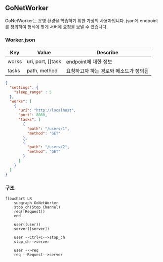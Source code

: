 ## GoNetWorker
GoNetWorker는 운영 환경을 학습하기 위한 가상의 사용자입니다. json에 endpoint를 정의하여 형식에 맞게 서버에 요청을 보낼 수 있습니다.

### Worker.json

| Key   | Value             | Describe              |
| ----- | ----------------- | --------------------- |
| works | uri, port, []task | endpoint에 대한 정보       |
| tasks | path, method      | 요청하고자 하는 경로와 메소드가 정의됨 |

```json
{  
  "settings": {  
    "sleep_range" : 5  
  },  
  "works": [
    {
      "uri": "http://localhost",
      "port": 8080,
      "tasks": [
        {
          "path": "/users/1",
          "method": "GET"
        },
        {
          "path": "/users/2",
          "method": "GET"
        }
      ]
    }
  ]
}
```


### 구조

```mermaid
flowchart LR
	subgraph GoNetWorker
	stop_ch(Stop Channel)
	req([Request])
	end
	
	user((user))
	server([server])

	user --Ctrl+C-->stop_ch
	stop_ch-->server

	user -->req
	req --Request-->server
```
